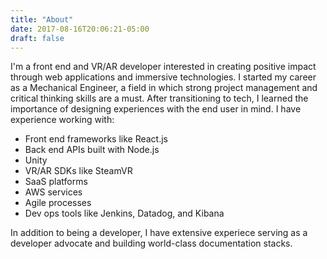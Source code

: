 ```yaml
---
title: "About"
date: 2017-08-16T20:06:21-05:00
draft: false
---
```


I'm a front end and VR/AR developer interested in creating positive impact through web applications and immersive technologies. I started my career as a Mechanical Engineer, a field in which strong project management and critical thinking skills are a must. After transitioning to tech, I learned the importance of designing experiences with the end user in mind. I have experience working with:

* Front end frameworks like React.js
* Back end APIs built with Node.js
* Unity
* VR/AR SDKs like SteamVR
* SaaS platforms
* AWS services
* Agile processes
* Dev ops tools like Jenkins, Datadog, and Kibana

In addition to being a developer, I have extensive experiece serving as a developer advocate and building world-class documentation stacks.